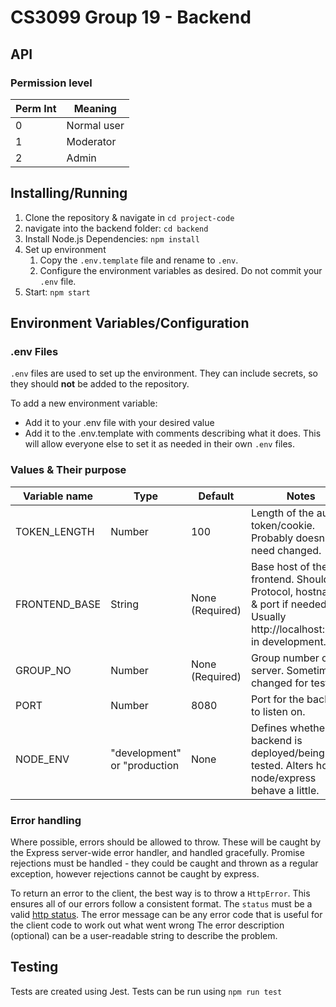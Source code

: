 # CS3099 Group 19 - Backend

## API
### Permission level
| Perm Int | Meaning     |
|----------|-------------|
 | 0        | Normal user |
| 1        | Moderator   |
 | 2        | Admin       |

## Installing/Running

1. Clone the repository & navigate in `cd project-code`
2. navigate into the backend folder: `cd backend`
3. Install Node.js Dependencies: `npm install`
4. Set up environment
   1. Copy the `.env.template` file and rename to `.env`.
   2. Configure the environment variables as desired. Do not commit your `.env` file.
5. Start: `npm start`


## Environment Variables/Configuration
### .env Files
`.env` files are used to set up the environment. They can include secrets, so they should **not** be added to the repository.

To add a new environment variable:
- Add it to your .env file with your desired value
- Add it to the .env.template with comments describing what it does. This will allow everyone else to set it as needed in their own `.env` files.

### Values & Their purpose
| Variable name | Type                         | Default         | Notes                                                                                                                   |
|---------------|------------------------------|-----------------|-------------------------------------------------------------------------------------------------------------------------|
 | TOKEN_LENGTH  | Number                       | 100             | Length of the auth token/cookie. Probably doesn't need changed.                                                         |
 | FRONTEND_BASE | String                       | None (Required) | Base host of the frontend. Should be Protocol, hostname & port if needed. Usually http://localhost:3000 in development. |
 | GROUP_NO      | Number                       | None (Required) | Group number of our server. Sometimes changed for testing.                                                              |
 | PORT          | Number                       | 8080            | Port for the backend to listen on.                                                                                      |
 | NODE_ENV      | "development" or "production | None            | Defines whether the backend is deployed/being tested. Alters how node/express behave a little.                          |


### Error handling

Where possible, errors should be allowed to throw.
These will be caught by the Express server-wide error handler, and handled gracefully.
Promise rejections must be handled - they could be caught and thrown as a regular exception, however rejections cannot
be caught by express.

To return an error to the client, the best way is to throw a `HttpError`.
This ensures all of our errors follow a consistent format.
The `status` must be a valid [http status](https://httpstatuses.org/).
The error message can be any error code that is useful for the client code to work out what went wrong
The error description (optional) can be a user-readable string to describe the problem.

## Testing

Tests are created using Jest. Tests can be run using `npm run test`

